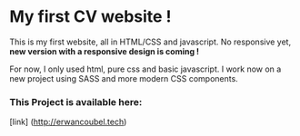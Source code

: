 # My first CV website !

This is my first website, all in HTML/CSS and javascript. No responsive yet, __new version with a responsive design is coming !__

For now, I only used html, pure css and basic javascript. I work now on a new project using SASS and more modern CSS components.

### This Project is available here: 
[link]
(http://erwancoubel.tech)
